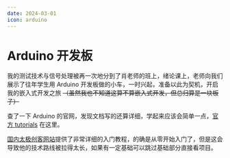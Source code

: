 ```yaml
---
date: 2024-03-01
icon: arduino
---
```


# Arduino 开发板

我的测试技术与信号处理被再一次地分到了肖老师的班上，绪论课上，老师向我们展示了往年学生用 Arduino 开发板做的小车，一时兴起，准备以此为契机，开启我的嵌入式开发之旅 ~~（虽然我也不知道这算不算嵌入式开发，但总归算是一块板子）~~

查了一下 Arduino 的官网，发现文档写的还算详细，学起来应该会简单一点，[官方 tutorials](https://docs.arduino.cc/) 在这里。

[国内太极创客网站](http://www.taichi-maker.com/)提供了非常详细的入门教程，的确是从零开始入门了，但是这会导致他的技术路线被拉得太长，如果有一定基础可以跳过基础部分直接看项目。

